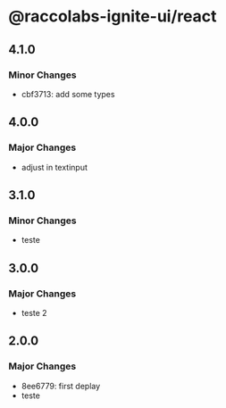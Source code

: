 # @raccolabs-ignite-ui/react

## 4.1.0

### Minor Changes

- cbf3713: add some types

## 4.0.0

### Major Changes

- adjust in textinput

## 3.1.0

### Minor Changes

- teste

## 3.0.0

### Major Changes

- teste 2

## 2.0.0

### Major Changes

- 8ee6779: first deplay
- teste
